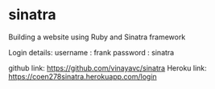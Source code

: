 # sinatra
Building a website using Ruby and Sinatra framework

Login details:
username : frank
password : sinatra

github link: https://github.com/vinayavc/sinatra
Heroku link: https://coen278sinatra.herokuapp.com/login

